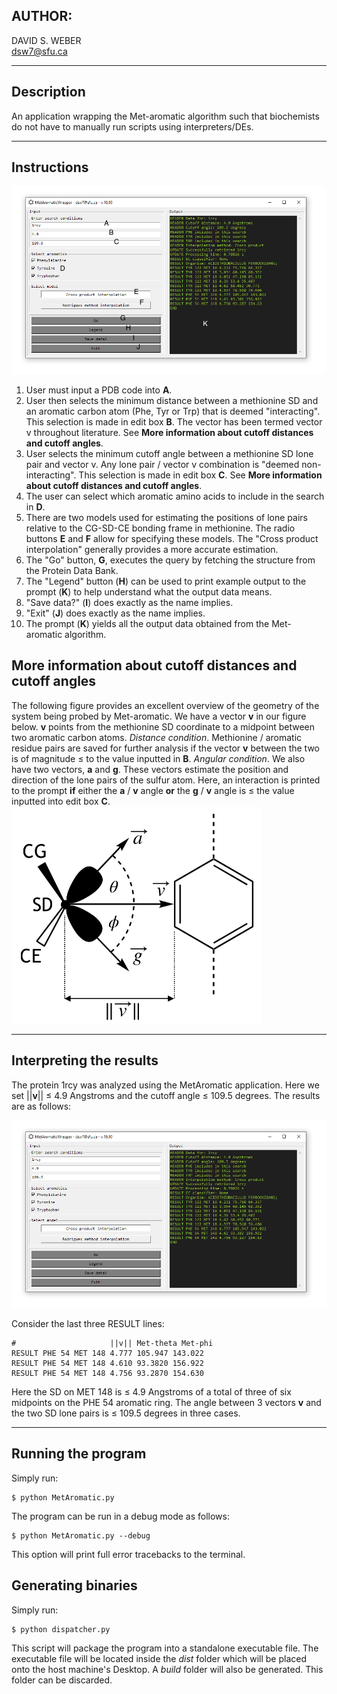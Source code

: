 ## AUTHOR:  
DAVID S. WEBER  
dsw7@sfu.ca  

---
## Description  
An application wrapping the Met-aromatic algorithm such that biochemists  
do not have to manually run scripts using interpreters/DEs.  

---
## Instructions  
<img src="https://github.com/dsw7/MetAromatic/blob/master/img/gui_example_v19_90_labelled.png">    

1. User must input a PDB code into **A**.  
2. User then selects the minimum distance between a methionine SD and an aromatic carbon atom (Phe, Tyr or Trp) that is deemed "interacting". This selection is made in edit box **B**. The vector has been termed vector v throughout literature. See **More information about cutoff distances and cutoff angles**.  
3. User selects the minimum cutoff angle between a methionine SD lone pair and vector v. Any lone pair / vector v combination is "deemed non-interacting". This selection is made in edit box **C**. See **More information about cutoff distances and cutoff angles**.  
4. The user can select which aromatic amino acids to include in the search in **D**.  
5. There are two models used for estimating the positions of lone pairs relative to the CG-SD-CE bonding frame in methionine. The radio buttons **E** and **F** allow for specifying these models. The "Cross product interpolation" generally provides a more accurate estimation.  
6. The "Go" button, **G**, executes the query by fetching the structure from the Protein Data Bank.  
7. The "Legend" button (**H**) can be used to print example output to the prompt (**K**) to help understand what the output data means. 
8. "Save data?" (**I**) does exactly as the name implies.  
9. "Exit" (**J**) does exactly as the name implies.  
10. The prompt (**K**) yields all the output data obtained from the Met-aromatic algorithm.  

## More information about cutoff distances and cutoff angles  
The following figure provides an excellent overview of the geometry of the system being probed by Met-aromatic. We have a vector **v** in our figure below. **v** points from the methionine SD coordinate to a midpoint between two aromatic carbon atoms. _Distance condition_. Methionine / aromatic residue pairs are saved for further analysis if the vector **v** between the two is of magnitude ≤ to the value inputted in **B**. _Angular condition_. We also have two vectors, **a** and **g**. These vectors estimate the position and direction of the lone pairs of the sulfur atom. Here, an interaction is printed to the prompt **if** either the **a** / **v** angle **or** the **g** / **v** angle is ≤ the value inputted into edit box **C**.    
<img src="https://github.com/dsw7/MetAromatic/blob/master/img/cd_schematic_chapter2.png" width="400">  

---  
## Interpreting the results  
The protein 1rcy was analyzed using the MetAromatic application. Here we set ||**v**|| ≤ 4.9 Angstroms and the cutoff angle ≤ 109.5 degrees. The results are as follows:  

<img src="https://github.com/dsw7/MetAromatic/blob/master/img/results_1rcy_v19_90.png">  
  
Consider the last three RESULT lines:  
    
    #                     ||v|| Met-theta Met-phi
    RESULT PHE 54 MET 148 4.777 105.947 143.022  
    RESULT PHE 54 MET 148 4.610 93.3820 156.922  
    RESULT PHE 54 MET 148 4.756 93.2870 154.630  

Here the SD on MET 148 is ≤ 4.9 Angstroms of a total of three of six midpoints on the PHE 54 aromatic ring. The angle between 3 vectors **v** and the two SD lone pairs is ≤ 109.5 degrees in three cases.  

---  
## Running the program
Simply run:
```
$ python MetAromatic.py
```
The program can be run in a debug mode as follows:
```
$ python MetAromatic.py --debug
```
This option will print full error tracebacks to the terminal.

## Generating binaries
Simply run:
```
$ python dispatcher.py
```
This script will package the program into a standalone executable file. The executable
file will be located inside the _dist_ folder which will be placed onto the host machine's
Desktop. A _build_ folder will also be generated. This folder can be discarded.
